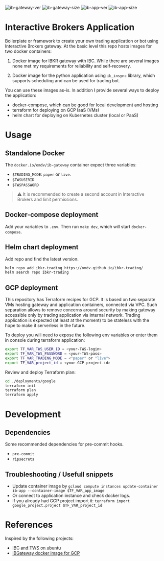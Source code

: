 ![ib-gateway-ver](https://img.shields.io/docker/v/omdv/ib-gateway?label=ib-gateway&logo=docker)
![ib-gateway-size](https://img.shields.io/docker/image-size/omdv/ib-gateway?label=ib-gateway&logo=docker)
![ib-app-ver](https://img.shields.io/docker/v/omdv/ib-app?label=ib-app&logo=docker)
![ib-app-size](https://img.shields.io/docker/image-size/omdv/ib-app?label=ib-app&logo=docker)


# Interactive Brokers Application

Boilerplate or framework to create your own trading application or bot using Interactive Brokers gateway. At the basic level this repo hosts images for two docker containers:

1. Docker image for IBKR gateway with IBC. While there are several images none met my requirements for reliability and self-recovery.

2. Docker image for the python application using `ib_insync` library, which supports scheduling and can be used for trading bot.

You can use these images as-is. In addition I provide several ways to deploy the application:
- docker-compose, which can be good for local development and hosting
- terraform for deploying on GCP IaaS (VMs)
- helm chart for deploying on Kubernetes cluster (local or PaaS)

# Usage

## Standalone Docker

The `docker.io/omdv/ib-gateway` container expect three variables:
- `$TRADING_MODE`: `paper` or `live`.
- `$TWSUSERID`
- `$TWSPASSWORD`

> :warning: It is recommended to create a second account in Interactive Brokers and limit permissions.

## Docker-compose deployment

Add your variables to `.env`. Then run `make dev`, which will start `docker-compose`.

## Helm chart deployment

Add repo and find the latest version.

```bash
helm repo add ibkr-trading https://omdv.github.io/ibkr-trading/
helm search repo ibkr-trading
```

## GCP deployment

This repository has Terraform recipes for GCP. It is based on two separate VMs hosting gateway and application containers, connected via VPC. Such separation allows to remove concerns around security by making gateway accessible only by trading application via internal network. Trading application is expected (at least at the moment) to be stateless with the hope to make it serverless in the future.

To deploy you will need to expose the following env variables or enter them in console during terraform application:

```bash
export TF_VAR_TWS_USER_ID = <your-TWS-login>
export TF_VAR_TWS_PASSWORD = <your-TWS-pass>
export TF_VAR_TRADING_MODE = <"paper" or "live">
export TF_VAR_project_id = <your-GCP-project-id>
```

Review and deploy Terraform plan:

```bash
cd ./deployments/google
terraform init
terraform plan
terraform apply
```

# Development

## Dependencies

Some recommended dependencies for pre-commit hooks.
- `pre-commit`
- `ripsecrets`

## Troubleshooting / Usefull snippets

- Update container image by `gcloud compute instances update-container ib-app --container-image $TF_VAR_app_image`
- Or connect to application instance and check docker logs.
- If you already had GCP project import it: `terraform import google_project.project $TF_VAR_project_id`


# References

Inspired by the following projects:

- [IBC and TWS on ubuntu](https://dimon.ca/how-to-setup-ibc-and-tws-on-headless-ubuntu-in-10-minutes)
- [IBGateway docker image for GCP](https://github.com/dvasdekis/ib-gateway-docker-gcp)
